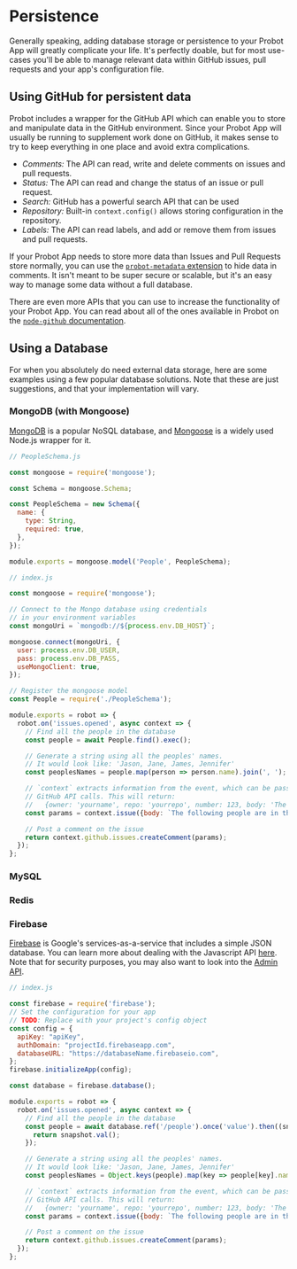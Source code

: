 # Persistence

Generally speaking, adding database storage or persistence to your Probot App will greatly complicate your life. It's perfectly doable, but for most use-cases you'll be able to manage relevant data within GitHub issues, pull requests and your app's configuration file.

## Using GitHub for persistent data

Probot includes a wrapper for the GitHub API which can enable you to store and manipulate data in the GitHub environment. Since your Probot App will usually be running to supplement work done on GitHub, it makes sense to try to keep everything in one place and avoid extra complications.

- *Comments:* The API can read, write and delete comments on issues and pull requests.
- *Status:* The API can read and change the status of an issue or pull request.
- *Search:* GitHub has a powerful search API that can be used
- *Repository:* Built-in `context.config()` allows storing configuration in the repository.
- *Labels:* The API can read labels, and add or remove them from issues and pull requests.

If your Probot App needs to store more data than Issues and Pull Requests store normally, you can use the [`probot-metadata` extension](https://probot.github.io/docs/extensions/#metadata) to hide data in comments. It isn't meant to be super secure or scalable, but it's an easy way to manage some data without a full database.

There are even more APIs that you can use to increase the functionality of your Probot App. You can read about all of the ones available in Probot on the [`node-github` documentation](http://mikedeboer.github.io/node-github/).

## Using a Database

For when you absolutely do need external data storage, here are some examples using a few popular database solutions. Note that these are just suggestions, and that your implementation will vary.

### MongoDB (with Mongoose)

[MongoDB](https://mongodb.com) is a popular NoSQL database, and [Mongoose](http://mongoosejs.com) is a widely used Node.js wrapper for it.

```js
// PeopleSchema.js

const mongoose = require('mongoose');

const Schema = mongoose.Schema;

const PeopleSchema = new Schema({
  name: {
    type: String,
    required: true,
  },
});

module.exports = mongoose.model('People', PeopleSchema);
```

```js
// index.js

const mongoose = require('mongoose');

// Connect to the Mongo database using credentials
// in your environment variables
const mongoUri = `mongodb://${process.env.DB_HOST}`;

mongoose.connect(mongoUri, {
  user: process.env.DB_USER,
  pass: process.env.DB_PASS,
  useMongoClient: true,
});

// Register the mongoose model
const People = require('./PeopleSchema');

module.exports = robot => {
  robot.on('issues.opened', async context => {
    // Find all the people in the database
    const people = await People.find().exec();

    // Generate a string using all the peoples' names.
    // It would look like: 'Jason, Jane, James, Jennifer'
    const peoplesNames = people.map(person => person.name).join(', ');

    // `context` extracts information from the event, which can be passed to
    // GitHub API calls. This will return:
    //   {owner: 'yourname', repo: 'yourrepo', number: 123, body: 'The following people are in the database: Jason, Jane, James, Jennifer'}
    const params = context.issue({body: `The following people are in the database: ${peoplesNames}`})

    // Post a comment on the issue
    return context.github.issues.createComment(params);
  });
};
```

### MySQL

### Redis

### Firebase

[Firebase](https://firebase.google.com/) is Google's services-as-a-service that includes a simple JSON database. You can learn more about dealing with the Javascript API [here](https://firebase.google.com/docs/database/web/start). Note that for security purposes, you may also want to look into the [Admin API](https://firebase.google.com/docs/database/admin/start).

```js
// index.js

const firebase = require('firebase');
// Set the configuration for your app
// TODO: Replace with your project's config object
const config = {
  apiKey: "apiKey",
  authDomain: "projectId.firebaseapp.com",
  databaseURL: "https://databaseName.firebaseio.com",
};
firebase.initializeApp(config);

const database = firebase.database();

module.exports = robot => {
  robot.on('issues.opened', async context => {
    // Find all the people in the database
    const people = await database.ref('/people').once('value').then((snapshot) => {
      return snapshot.val();
    });

    // Generate a string using all the peoples' names.
    // It would look like: 'Jason, Jane, James, Jennifer'
    const peoplesNames = Object.keys(people).map(key => people[key].name).join(', ');

    // `context` extracts information from the event, which can be passed to
    // GitHub API calls. This will return:
    //   {owner: 'yourname', repo: 'yourrepo', number: 123, body: 'The following people are in the database: Jason, Jane, James, Jennifer'}
    const params = context.issue({body: `The following people are in the database: ${peoplesNames}`})

    // Post a comment on the issue
    return context.github.issues.createComment(params);
  });
};
```

